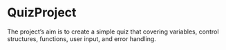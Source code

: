 # QuizProject
The project’s aim is to create a simple quiz that  covering variables, control structures, functions, user input, and error handling.
